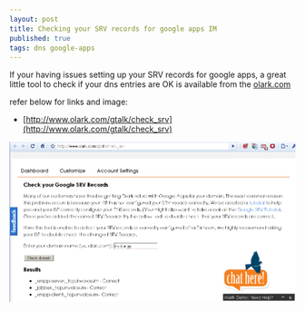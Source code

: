 ```yaml
---
layout: post
title: Checking your SRV records for google apps IM
published: true
tags: dns google-apps
---
```

If your having issues setting up your SRV records for google apps, 
a great little tool to check if your dns entries are OK is available from the [olark.com](http://www.olark.com/gtalk/check_srv)

refer below for links and image:

* [http://www.olark.com/gtalk/check_srv](http://www.olark.com/gtalk/check_srv)

![](/img/olark-srv.png)
